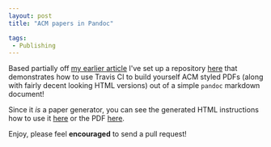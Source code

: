 ```yaml
---
layout: post
title: "ACM papers in Pandoc"

tags:
 - Publishing
---
```


Based partially off [my earlier article](http://hoverbear.org/2015/03/06/rust-travis-github-pages/) I've set up a repository [here](https://github.com/Hoverbear/acm-pandoc-paper) that demonstrates how to use Travis CI to build yourself ACM styled PDFs (along with fairly decent looking HTML versions) out of a simple `pandoc` markdown document!

Since it *is* a paper generator, you can see the generated HTML instructions how to use it [here](https://hoverbear.github.io/acm-pandoc-paper/) or the PDF [here](https://hoverbear.github.io/acm-pandoc-paper/paper.pdf).

Enjoy, please feel **encouraged** to send a pull request!
